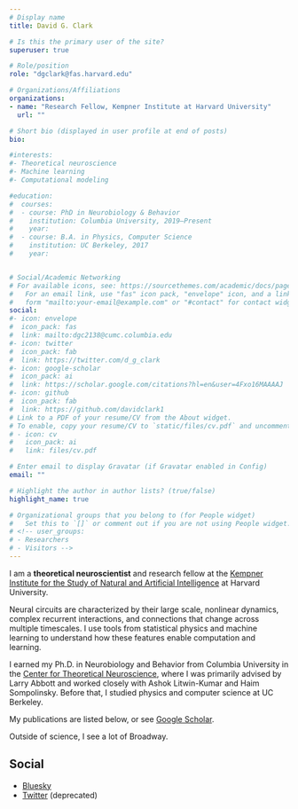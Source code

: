 ```yaml
---
# Display name
title: David G. Clark

# Is this the primary user of the site?
superuser: true

# Role/position
role: "dgclark@fas.harvard.edu"

# Organizations/Affiliations
organizations:
- name: "Research Fellow, Kempner Institute at Harvard University"
  url: ""

# Short bio (displayed in user profile at end of posts)
bio:

#interests:
#- Theoretical neuroscience
#- Machine learning
#- Computational modeling

#education:
#  courses:
#  - course: PhD in Neurobiology & Behavior
#    institution: Columbia University, 2019–Present
#    year:
#  - course: B.A. in Physics, Computer Science
#    institution: UC Berkeley, 2017
#    year: 


# Social/Academic Networking
# For available icons, see: https://sourcethemes.com/academic/docs/page-builder/#icons
#   For an email link, use "fas" icon pack, "envelope" icon, and a link in the
#   form "mailto:your-email@example.com" or "#contact" for contact widget.
social:
#- icon: envelope
#  icon_pack: fas
#  link: mailto:dgc2138@cumc.columbia.edu
#- icon: twitter
#  icon_pack: fab
#  link: https://twitter.com/d_g_clark
#- icon: google-scholar
#  icon_pack: ai
#  link: https://scholar.google.com/citations?hl=en&user=4Fxo16MAAAAJ
#- icon: github
#  icon_pack: fab
#  link: https://github.com/davidclark1
# Link to a PDF of your resume/CV from the About widget.
# To enable, copy your resume/CV to `static/files/cv.pdf` and uncomment the lines below.
# - icon: cv
#   icon_pack: ai
#   link: files/cv.pdf

# Enter email to display Gravatar (if Gravatar enabled in Config)
email: ""

# Highlight the author in author lists? (true/false)
highlight_name: true

# Organizational groups that you belong to (for People widget)
#   Set this to `[]` or comment out if you are not using People widget.
# <!-- user_groups:
# - Researchers
# - Visitors -->
---
```

I am a **theoretical neuroscientist** and research fellow at the [Kempner Institute for the Study of Natural and Artificial Intelligence](https://kempnerinstitute.harvard.edu/) at Harvard University.  

Neural circuits are characterized by their large scale, nonlinear dynamics, complex recurrent interactions, and connections that change across multiple timescales. I use tools from statistical physics and machine learning to understand how these features enable computation and learning.

I earned my Ph.D. in Neurobiology and Behavior from Columbia University in the [Center for Theoretical Neuroscience](https://ctn.zuckermaninstitute.columbia.edu/), where I was primarily advised by Larry Abbott and worked closely with Ashok Litwin-Kumar and Haim Sompolinsky. Before that, I studied physics and computer science at UC Berkeley.  


<!-- 
<span style="color:magenta">**Update:**</span>
Starting Fall 2025, I will be a 

 Please get in touch if you would like to collaborate!
 -->

My publications are listed below, or see [Google Scholar](https://scholar.google.com/citations?user=4Fxo16MAAAAJ).

Outside of science, I see a lot of Broadway.

## Social
* [Bluesky](https://bsky.app/profile/david-g-clark.bsky.social)
* [Twitter](https://twitter.com/d_g_clark) (deprecated)

<!-- ## Education
* **PhD in Neurobiology and Behavior**  
  Columbia University, 2019-2025
* **BA in Physics, Computer Science**  
  UC Berkeley, 2017 -->
